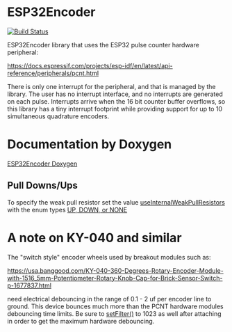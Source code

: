 # ESP32Encoder

[![Build Status](https://travis-ci.com/madhephaestus/ESP32Encoder.svg?branch=master)](https://travis-ci.com/github/madhephaestus/ESP32Encoder)


ESP32Encoder library that uses the ESP32 pulse counter hardware peripheral:

https://docs.espressif.com/projects/esp-idf/en/latest/api-reference/peripherals/pcnt.html

There is only one interrupt for the peripheral, and that is managed by the library. The user has no interrupt interface, and no interrupts are generated on each pulse. Interrupts arrive when the 16 bit counter buffer overflows, so this library has a tiny interrupt footprint while providing support for up to 10 simultaneous quadrature encoders.

# Documentation by Doxygen

[ESP32Encoder Doxygen](https://madhephaestus.github.io/ESP32Encoder/classESP32Encoder.html)


## Pull Downs/Ups

To specify the weak pull resistor set the value [useInternalWeakPullResistors](https://madhephaestus.github.io/ESP32Encoder/classESP32Encoder.html#a53dc40c9de240e90a55b427b32da451f) with the enum types [UP, DOWN, or NONE](https://madhephaestus.github.io/ESP32Encoder/ESP32Encoder_8h.html#adca399663765c125d26e6f2896b5b349)

# A note on KY-040 and similar

The "switch style" encoder wheels used by breakout modules such as:

https://usa.banggood.com/KY-040-360-Degrees-Rotary-Encoder-Module-with-1516_5mm-Potentiometer-Rotary-Knob-Cap-for-Brick-Sensor-Switch-p-1677837.html

need electrical debouncing in the range of 0.1 - 2 uf per encoder line to ground. This device bounces much more than the PCNT hardware modules debouncing time limits.  Be sure to [setFilter()](https://madhephaestus.github.io/ESP32Encoder/classESP32Encoder.html#ae3cecb7d572685b3195f8a13409b3390) to 1023 as well after attaching in order to get the maximum hardware debouncing. 
